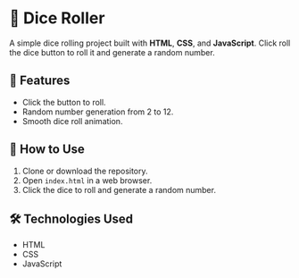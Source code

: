 # 🎲 Dice Roller

A simple dice rolling project built with **HTML**, **CSS**, and **JavaScript**. Click roll the dice button to roll it and generate a random number.

## 🚀 Features
- Click the button to roll.
- Random number generation from 2 to 12.
- Smooth dice roll animation.

## 🔧 How to Use
1. Clone or download the repository.
2. Open `index.html` in a web browser.
3. Click the dice to roll and generate a random number.

## 🛠️ Technologies Used
- HTML
- CSS
- JavaScript
